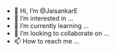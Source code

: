 - 👋 Hi, I’m @JaisankarE
- 👀 I’m interested in ...
- 🌱 I’m currently learning ...
- 💞️ I’m looking to collaborate on ...
- 📫 How to reach me ...

<!---
JaisankarE/JaisankarE is a ✨ special ✨ repository because its `README.md` (this file) appears on your GitHub profile.
You can click the Preview link to take a look at your changes.
--->
